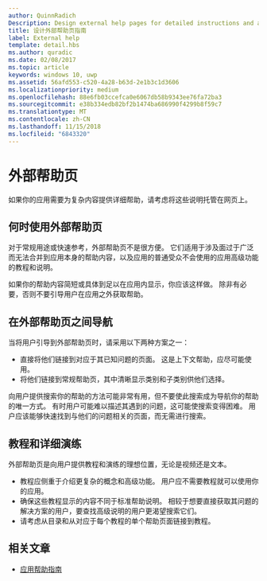 ```yaml
---
author: QuinnRadich
Description: Design external help pages for detailed instructions and advice about your app.
title: 设计外部帮助页指南
label: External help
template: detail.hbs
ms.author: quradic
ms.date: 02/08/2017
ms.topic: article
keywords: windows 10, uwp
ms.assetid: 56afd553-c520-4a28-b63d-2e1b3c1d3606
ms.localizationpriority: medium
ms.openlocfilehash: 88e6fb03ccefca0e6067db58b9343ee76fa72ba3
ms.sourcegitcommit: e38b334edb82bf2b1474ba686990f4299b8f59c7
ms.translationtype: MT
ms.contentlocale: zh-CN
ms.lasthandoff: 11/15/2018
ms.locfileid: "6843320"
---
```

# <a name="external-help-pages"></a>外部帮助页



如果你的应用需要为复杂内容提供详细帮助，请考虑将这些说明托管在网页上。

## <a name="when-to-use-external-help-pages"></a>何时使用外部帮助页

对于常规用途或快速参考，外部帮助页不是很方便。 它们适用于涉及面过于广泛而无法合并到应用本身的帮助内容，以及应用的普通受众不会使用的应用高级功能的教程和说明。

如果你的帮助内容简短或具体到足以在应用内显示，你应该这样做。 除非有必要，否则不要引导用户在应用之外获取帮助。

## <a name="navigating-external-help-pages"></a>在外部帮助页之间导航

当将用户引导到外部帮助页时，请采用以下两种方案之一：
-   直接将他们链接到对应于其已知问题的页面。 这是上下文帮助，应尽可能使用。
-   将他们链接到常规帮助页，其中清晰显示类别和子类别供他们选择。

向用户提供搜索你的帮助的方法可能非常有用，但不要使此搜索成为导航你的帮助的唯一方式。 有时用户可能难以描述其遇到的问题，这可能使搜索变得困难。 用户应该能够快速找到与他们的问题相关的页面，而无需进行搜索。

## <a name="tutorials-and-detailed-walkthroughs"></a>教程和详细演练

外部帮助页是向用户提供教程和演练的理想位置，无论是视频还是文本。
-   教程应侧重于介绍更复杂的概念和高级功能。 用户应不需要教程就可以使用你的应用。
-   确保这些教程显示的内容不同于标准帮助说明。 相较于想要直接获取其问题的解决方案的用户，要查找高级说明的用户更渴望搜索它们。
-   请考虑从目录和从对应于每个教程的单个帮助页面链接到教程。

## <a name="related-articles"></a>相关文章

* [应用帮助指南](guidelines-for-app-help.md)
